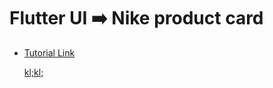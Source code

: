 # Flutter UI ➡️ Nike product card

- [Tutorial Link](https://docs.flutter.dev/get-started/codelab)


  [kl;kl;](..%2F..%2F..%2Fassets%2Fvideo%2Fnike_prodcut_card.mp4)

